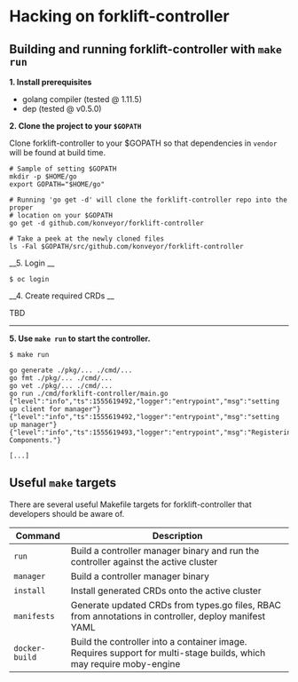 # Hacking on forklift-controller

## Building and running forklift-controller with `make run`

__1. Install prerequisites__

 - golang compiler (tested @ 1.11.5)
 - dep (tested @ v0.5.0)

__2. Clone the project to your `$GOPATH`__

Clone forklift-controller to your $GOPATH so that dependencies in `vendor` will be found 
at build time.

```
# Sample of setting $GOPATH
mkdir -p $HOME/go
export GOPATH="$HOME/go"

# Running 'go get -d' will clone the forklift-controller repo into the proper
# location on your $GOPATH
go get -d github.com/konveyor/forklift-controller

# Take a peek at the newly cloned files
ls -Fal $GOPATH/src/github.com/konveyor/forklift-controller
```

__5. Login __

```
$ oc login
```

__4. Create required CRDs __

TBD

---

__5.  Use `make run` to start the controller.__

```
$ make run

go generate ./pkg/... ./cmd/...
go fmt ./pkg/... ./cmd/...
go vet ./pkg/... ./cmd/...
go run ./cmd/forklift-controller/main.go
{"level":"info","ts":1555619492,"logger":"entrypoint","msg":"setting up client for manager"}
{"level":"info","ts":1555619492,"logger":"entrypoint","msg":"setting up manager"}
{"level":"info","ts":1555619493,"logger":"entrypoint","msg":"Registering Components."}

[...]
```

## Useful `make` targets

There are several useful Makefile targets for forklift-controller that developers
should be aware of.

| Command | Description |
| --- | --- |
| `run` | Build a controller manager binary and run the controller against the active cluster |
| `manager` | Build a controller manager binary |
| `install` | Install generated CRDs onto the active cluster |
| `manifests` | Generate updated CRDs from types.go files, RBAC from annotations in controller, deploy manifest YAML |
| `docker-build` | Build the controller into a container image. Requires support for multi-stage builds, which may require moby-engine |
